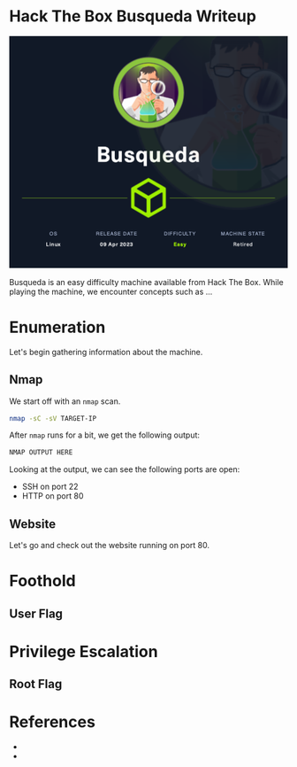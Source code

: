 # Hack The Box Busqueda Writeup

![busqueda title card](images/busqueda/busqueda.png)

Busqueda is an easy difficulty machine available from Hack The Box. While playing the machine, we encounter concepts such as ...

# Enumeration

Let's begin gathering information about the machine. 

## Nmap

We start off with an `nmap` scan. 

```bash
nmap -sC -sV TARGET-IP
```

After `nmap` runs for a bit, we get the following output:

```bash
NMAP OUTPUT HERE
```

Looking at the output, we can see the following ports are open:

- SSH on port 22
- HTTP on port 80

## Website

Let's go and check out the website running on port 80. 



# Foothold



## User Flag


# Privilege Escalation


## Root Flag



# References

- 
- 